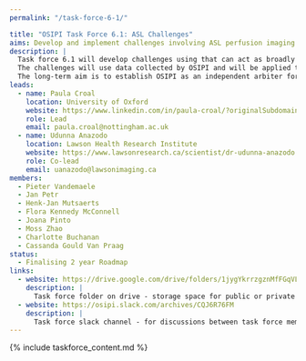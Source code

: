 ```yaml
---
permalink: "/task-force-6-1/"

title: "OSIPI Task Force 6.1: ASL Challenges"
aims: Develop and implement challenges involving ASL perfusion imaging analysis
description: |
  Task force 6.1 will develop challenges using that can act as broadly recognised benchmarks for perfusion software. This will include the development of metrics that quantify the performance of a perfusion analysis tool (eg. bias and precision on DROs, agreement with reference methods in-vivo, reproducibility on in-vivo data, processing time, etc).
  The challenges will use data collected by OSIPI and will be applied to the software tools listed in OSIPI in order to establish a set of benchmarks. 
  The long-term aim is to establish OSIPI as an independent arbiter for software solutions in perfusion imaging. 
leads:
  - name: Paula Croal
    location: University of Oxford
    website: https://www.linkedin.com/in/paula-croal/?originalSubdomain=uk
    role: Lead
    email: paula.croal@nottingham.ac.uk
  - name: Udunna Anazodo
    location: Lawson Health Research Institute
    website: https://www.lawsonresearch.ca/scientist/dr-udunna-anazodo
    role: Co-lead
    email: uanazodo@lawsonimaging.ca
members:
  - Pieter Vandemaele
  - Jan Petr
  - Henk-Jan Mutsaerts
  - Flora Kennedy McConnell
  - Joana Pinto
  - Moss Zhao
  - Charlotte Buchanan
  - Cassanda Gould Van Praag
status:
  - Finalising 2 year Roadmap
links:
  - website: https://drive.google.com/drive/folders/1jygYkrrzgznMfFGqVL9Qjvpbbvmkj55q
    description: |
      Task force folder on drive - storage space for public or private documents developed by the task force.
  - website: https://osipi.slack.com/archives/CQJ6R76FM
    description: |
      Task force slack channel - for discussions between task force members.
---
```


{% include taskforce_content.md %}
<!--- Please include your task force contents below, free formatting -->
